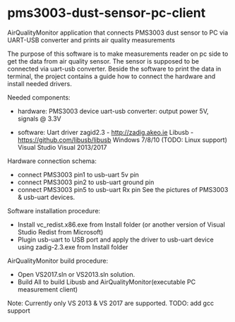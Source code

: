 # pms3003-dust-sensor-pc-client
AirQualityMonitor application that connects PMS3003 dust sensor to PC via UART-USB converter and prints air quality measurements

The purpose of this software is to make measurements reader on pc side to get the data from 
air quality sensor. The sensor is supposed to be connected via uart-usb converter.
Beside the software to print the data in terminal, the project contains a guide how to connect the hardware
and install needed drivers.


Needed components:
* hardware:
	PMS3003 device
	uart-usb converter: output power 5V, signals @ 3.3V

* software:
	Uart driver zagid2.3 - http://zadig.akeo.ie
	Libusb - https://github.com/libusb/libusb
	Windows 7/8/10 (TODO: Linux support)
	Visual Studio Visual 2013/2017




Hardware connection schema:

* connect PMS3003 pin1 to usb-uart 5v pin
* connect PMS3003 pin2 to usb-uart ground pin
* connect PMS3003 pin5 to usb-uart Rx pin
See the pictures of PMS3003 & usb-uart devices.




Software installation procedure:
* Install vc_redist.x86.exe from Install folder (or another version of Visual Studio Redist from Microsoft)
* Plugin usb-uart to USB port and apply the driver to usb-uart device using zadig-2.3.exe from Install folder  




AirQualityMonitor build procedure:
* Open VS2017.sln or VS2013.sln solution.
* Build All to build Libusb and AirQualityMonitor(executable PC measurement client)

Note: Currently only VS 2013 & VS 2017 are supported. 
TODO: add gcc support
